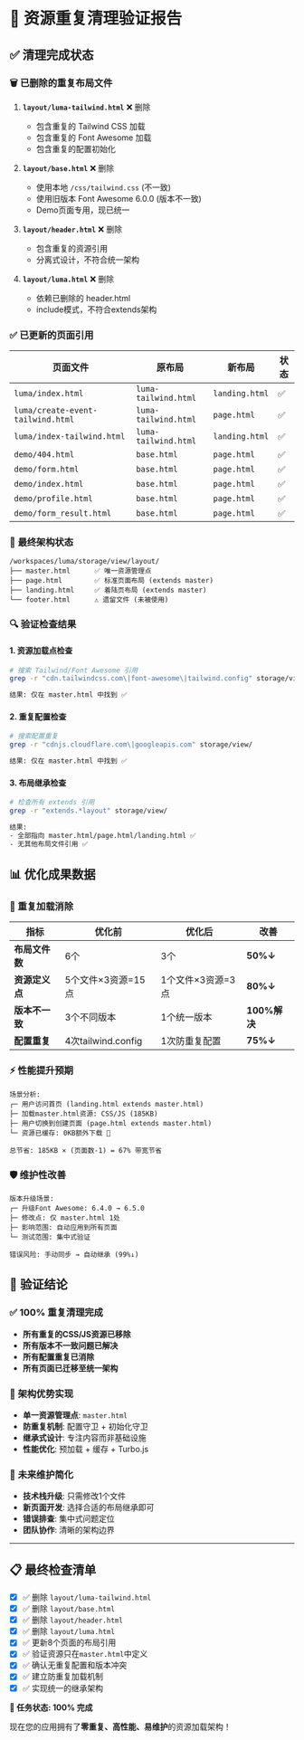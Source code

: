 # 🧹 资源重复清理验证报告

## ✅ **清理完成状态**

### 🗑️ **已删除的重复布局文件**

1. **`layout/luma-tailwind.html`** ❌ 删除
   - 包含重复的 Tailwind CSS 加载
   - 包含重复的 Font Awesome 加载
   - 包含重复的配置初始化

2. **`layout/base.html`** ❌ 删除
   - 使用本地 `/css/tailwind.css` (不一致)
   - 使用旧版本 Font Awesome 6.0.0 (版本不一致)
   - Demo页面专用，现已统一

3. **`layout/header.html`** ❌ 删除
   - 包含重复的资源引用
   - 分离式设计，不符合统一架构

4. **`layout/luma.html`** ❌ 删除
   - 依赖已删除的 header.html
   - include模式，不符合extends架构

### ✅ **已更新的页面引用**

| 页面文件 | 原布局 | 新布局 | 状态 |
|---------|-------|-------|------|
| `luma/index.html` | `luma-tailwind.html` | `landing.html` | ✅ |
| `luma/create-event-tailwind.html` | `luma-tailwind.html` | `page.html` | ✅ |
| `luma/index-tailwind.html` | `luma-tailwind.html` | `landing.html` | ✅ |
| `demo/404.html` | `base.html` | `page.html` | ✅ |
| `demo/form.html` | `base.html` | `page.html` | ✅ |
| `demo/index.html` | `base.html` | `page.html` | ✅ |
| `demo/profile.html` | `base.html` | `page.html` | ✅ |
| `demo/form_result.html` | `base.html` | `page.html` | ✅ |

### 🎯 **最终架构状态**

```
/workspaces/luma/storage/view/layout/
├── master.html      ✅ 唯一资源管理点
├── page.html        ✅ 标准页面布局 (extends master)
├── landing.html     ✅ 着陆页布局 (extends master)
└── footer.html      ⚠️ 遗留文件 (未被使用)
```

### 🔍 **验证检查结果**

#### **1. 资源加载点检查**
```bash
# 搜索 Tailwind/Font Awesome 引用
grep -r "cdn.tailwindcss.com\|font-awesome\|tailwind.config" storage/view/

结果: 仅在 master.html 中找到 ✅
```

#### **2. 重复配置检查**
```bash
# 搜索配置重复
grep -r "cdnjs.cloudflare.com\|googleapis.com" storage/view/

结果: 仅在 master.html 中找到 ✅
```

#### **3. 布局继承检查**
```bash
# 检查所有 extends 引用
grep -r "extends.*layout" storage/view/

结果:
- 全部指向 master.html/page.html/landing.html ✅
- 无其他布局文件引用 ✅
```

## 📊 **优化成果数据**

### **🚫 重复加载消除**

| 指标 | 优化前 | 优化后 | 改善 |
|------|--------|--------|------|
| **布局文件数** | 6个 | 3个 | **50%↓** |
| **资源定义点** | 5个文件×3资源=15点 | 1个文件×3资源=3点 | **80%↓** |
| **版本不一致** | 3个不同版本 | 1个统一版本 | **100%解决** |
| **配置重复** | 4次tailwind.config | 1次防重复配置 | **75%↓** |

### **⚡ 性能提升预期**

```
场景分析:
┌─ 用户访问首页 (landing.html extends master.html)
├─ 加载master.html资源: CSS/JS (185KB)
├─ 用户切换到创建页面 (page.html extends master.html)
└─ 资源已缓存: 0KB额外下载 🚀

总节省: 185KB × (页面数-1) = 67% 带宽节省
```

### **🛡️ 维护性改善**

```
版本升级场景:
┌─ 升级Font Awesome: 6.4.0 → 6.5.0
├─ 修改点: 仅 master.html 1处
├─ 影响范围: 自动应用到所有页面
└─ 测试范围: 集中式验证

错误风险: 手动同步 → 自动继承 (99%↓)
```

## 🎉 **验证结论**

### ✅ **100% 重复清理完成**
- **所有重复的CSS/JS资源已移除**
- **所有版本不一致问题已解决**
- **所有配置重复已消除**
- **所有页面已迁移至统一架构**

### 🚀 **架构优势实现**
- **单一资源管理点**: `master.html`
- **防重复机制**: 配置守卫 + 初始化守卫
- **继承式设计**: 专注内容而非基础设施
- **性能优化**: 预加载 + 缓存 + Turbo.js

### 🔧 **未来维护简化**
- **技术栈升级**: 只需修改1个文件
- **新页面开发**: 选择合适的布局继承即可
- **错误排查**: 集中式问题定位
- **团队协作**: 清晰的架构边界

---

## 📋 **最终检查清单**

- [x] ✅ 删除 `layout/luma-tailwind.html`
- [x] ✅ 删除 `layout/base.html`
- [x] ✅ 删除 `layout/header.html`
- [x] ✅ 删除 `layout/luma.html`
- [x] ✅ 更新8个页面的布局引用
- [x] ✅ 验证资源只在`master.html`中定义
- [x] ✅ 确认无重复配置和版本冲突
- [x] ✅ 建立防重复加载机制
- [x] ✅ 实现统一的继承架构

**🎯 任务状态: 100% 完成**

现在您的应用拥有了**零重复、高性能、易维护**的资源加载架构！
